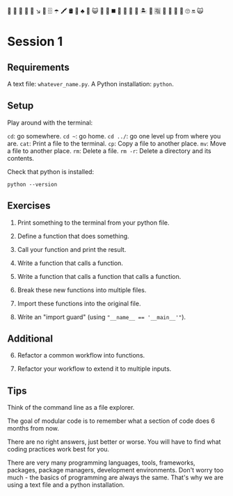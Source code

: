 👄 👶 🎡 🚝 📑 ↘️ 👨 🗄 ☂ 🖍 🛢 🛃 ♣️ 🍵 😺 🍕 🐝 ◼️ 👜 📘 👙 🔌 🏝 🍇 🈯️ 🔳 🍊 🔎 🚊 🙄 🔛 🙀
# Session 1

## Requirements

A text file: `whatever_name.py`.
A Python installation: `python`.

## Setup

Play around with the terminal:

`cd`: go somewhere.
`cd ~`: go home.
`cd ../`: go one level up from where you are.
`cat`: Print a file to the terminal.
`cp`: Copy a file to another place.
`mv`: Move a file to another place.
`rm`: Delete a file.
`rm -r`: Delete a directory and its contents.

Check that python is installed:

`python --version`

## Exercises

1. Print something to the terminal from your python file.

2. Define a function that does something.

3. Call your function and print the result.

4. Write a function that calls a function.

5. Write a function that calls a function that calls a function.

6. Break these new functions into multiple files.

7. Import these functions into the original file.

8. Write an "import guard" (using `"__name__ == '__main__'"`).

## Additional

6. Refactor a common workflow into functions.

10. Refactor your workflow to extend it to multiple inputs.

## Tips

Think of the command line as a file explorer.

The goal of modular code is to remember what a section of code does 6 months from now.

There are no right answers, just better or worse. You will have to find what coding practices work best for you.

There are very many programming languages, tools, frameworks, packages, package managers, development environments. Don't worry too much - the basics of programming are always the same. That's why we are using a text file and a python installation.
